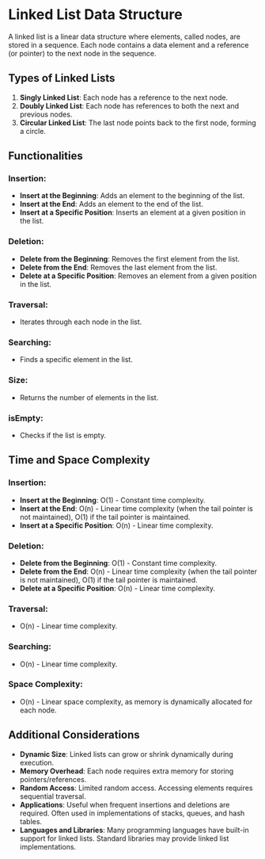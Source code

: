 # Linked List Data Structure

A linked list is a linear data structure where elements, called nodes, are stored in a sequence. Each node contains a data element and a reference (or pointer) to the next node in the sequence.

## Types of Linked Lists

1. **Singly Linked List**: Each node has a reference to the next node.
2. **Doubly Linked List**: Each node has references to both the next and previous nodes.
3. **Circular Linked List**: The last node points back to the first node, forming a circle.

## Functionalities

### Insertion:

- **Insert at the Beginning**: Adds an element to the beginning of the list.
- **Insert at the End**: Adds an element to the end of the list.
- **Insert at a Specific Position**: Inserts an element at a given position in the list.

### Deletion:

- **Delete from the Beginning**: Removes the first element from the list.
- **Delete from the End**: Removes the last element from the list.
- **Delete at a Specific Position**: Removes an element from a given position in the list.

### Traversal:

- Iterates through each node in the list.

### Searching:

- Finds a specific element in the list.

### Size:

- Returns the number of elements in the list.

### isEmpty:

- Checks if the list is empty.

## Time and Space Complexity

### Insertion:

- **Insert at the Beginning**: O(1) - Constant time complexity.
- **Insert at the End**: O(n) - Linear time complexity (when the tail pointer is not maintained), O(1) if the tail pointer is maintained.
- **Insert at a Specific Position**: O(n) - Linear time complexity.

### Deletion:

- **Delete from the Beginning**: O(1) - Constant time complexity.
- **Delete from the End**: O(n) - Linear time complexity (when the tail pointer is not maintained), O(1) if the tail pointer is maintained.
- **Delete at a Specific Position**: O(n) - Linear time complexity.

### Traversal:

- O(n) - Linear time complexity.

### Searching:

- O(n) - Linear time complexity.

### Space Complexity:

- O(n) - Linear space complexity, as memory is dynamically allocated for each node.

## Additional Considerations

- **Dynamic Size**: Linked lists can grow or shrink dynamically during execution.
- **Memory Overhead**: Each node requires extra memory for storing pointers/references.
- **Random Access**: Limited random access. Accessing elements requires sequential traversal.
- **Applications**: Useful when frequent insertions and deletions are required. Often used in implementations of stacks, queues, and hash tables.
- **Languages and Libraries**: Many programming languages have built-in support for linked lists. Standard libraries may provide linked list implementations.
